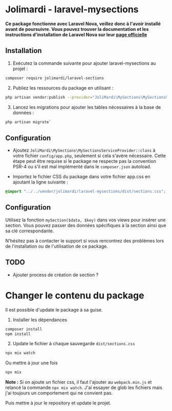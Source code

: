 # Jolimardi - laravel-mysections

**Ce package fonctionne avec Laravel Nova, veillez donc à l'avoir installé avant de poursuivre. Vous pouvez trouver la documentation et les instructions d'installation de Laravel Nova sur leur [page officielle](https://nova.laravel.com/docs/4.0/installation.html)**

## Installation 

1. Exécutez la commande suivante pour ajouter laravel-mysections au projet :

```bash
composer require jolimardi/laravel-sections
```

2. Publiez les ressources du package en utilisant :

```bash
php artisan vendor:publish --provider="JoliMardi\MySections\MySectionsServiceProvider"
```

3. Lancez les migrations pour ajouter les tables nécessaires à la base de données :

```bash
php artisan migrate`
```

## Configuration

- Ajoutez `JoliMardi\MySections\MySectionsServiceProvider::class` à votre fichier `config/app.php`, seulement si cela s'avère nécessaire. Cette étape peut être requise si le package ne respecte pas la convention PSR-4 ou s'il est mal implémenté dans le `composer.json` autoload.

- Importez le fichier CSS du package dans votre fichier app.css en ajoutant la ligne suivante :

```css
@import "../../vendor/jolimardi/laravel-mysections/dist/sections.css";
```

## Configuration

Utilisez la fonction `mySection($data, $key)` dans vos views pour insérer une section. Vous pouvez passer des données spécifiques à la section ainsi que sa clé correspondante.

N'hésitez pas à contacter le support si vous rencontrez des problèmes lors de l'installation ou de l'utilisation de ce package.

## TODO 

- Ajouter process de création de section ?


# Changer le contenu du package 

Il est possible d'update le package à sa guise. 

1. Installer les dépendances 

```bash
composer install
npm install
```

2. Update le fichier à chaque sauvegarde `dist/sections.css`

```bash
npx mix watch
```

Ou mettre à jour une fois

```bash
npx mix
```

**Note :** Si on ajoute un fichier css, il faut l'ajouter au `webpack.min.js` et relancé la commande `npx mix watch`. J'ai essayer de glob les fichiers mais j'ai toujours un comportement qui ne convient pas. 

Puis mettre à jour le repository et update le projet. 